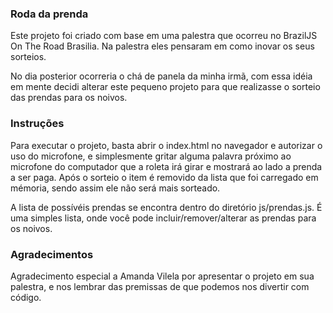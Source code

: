 ### Roda da prenda ###

Este projeto foi criado com base em uma palestra que ocorreu no BrazilJS On The Road Brasilia.
Na palestra eles pensaram em como inovar os seus sorteios.

No dia posterior ocorreria o chá de panela da minha irmã, com essa idéia em mente decidi alterar este pequeno projeto para
que realizasse o sorteio das prendas para os noivos.


### Instruções ###

Para executar o projeto, basta abrir o index.html no navegador e autorizar o uso do microfone, e simplesmente gritar alguma palavra 
próximo ao microfone do computador que a roleta irá girar e mostrará ao lado a prenda a ser paga. Após o sorteio
o item é removido da lista que foi carregado em mémoria, sendo assim ele não será mais sorteado.

A lista de possívéis prendas se encontra dentro do diretório js/prendas.js.
É uma simples lista, onde você pode incluir/remover/alterar as prendas para os noivos.



### Agradecimentos ###

Agradecimento especial a Amanda Vilela por apresentar o projeto em sua palestra, e nos lembrar das premissas
de que podemos nos divertir com código.

